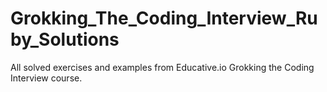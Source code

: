 # Grokking_The_Coding_Interview_Ruby_Solutions
All solved exercises and examples from Educative.io Grokking the Coding Interview course.